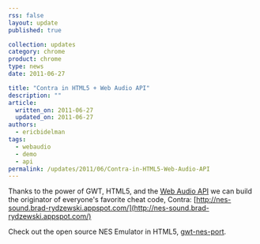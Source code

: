 ```yaml
---
rss: false
layout: update
published: true

collection: updates
category: chrome
product: chrome
type: news
date: 2011-06-27

title: "Contra in HTML5 + Web Audio API"
description: ""
article:
  written_on: 2011-06-27
  updated_on: 2011-06-27
authors:
  - ericbidelman
tags:
  - webaudio
  - demo
  - api
permalink: /updates/2011/06/Contra-in-HTML5-Web-Audio-API
---
```

Thanks to the power of GWT, HTML5, and the [Web Audio API](http://chromium.googlecode.com/svn/trunk/samples/audio/specification/specification.html) we can build the originator of everyone's favorite cheat code, Contra: [http://nes-sound.brad-rydzewski.appspot.com/](http://nes-sound.brad-rydzewski.appspot.com/)

Check out the open source NES Emulator in HTML5, [gwt-nes-port](http://code.google.com/p/gwt-nes-port/).

